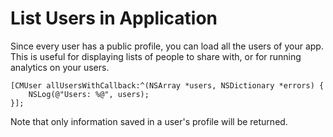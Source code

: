 # List Users in Application

Since every user has a public profile, you can load all the users of your app. This is useful for displaying lists of people to share with, or for running analytics on your users.

```objc
[CMUser allUsersWithCallback:^(NSArray *users, NSDictionary *errors) {
    NSLog(@"Users: %@", users);
}];
```

Note that only information saved in a user's profile will be returned.
